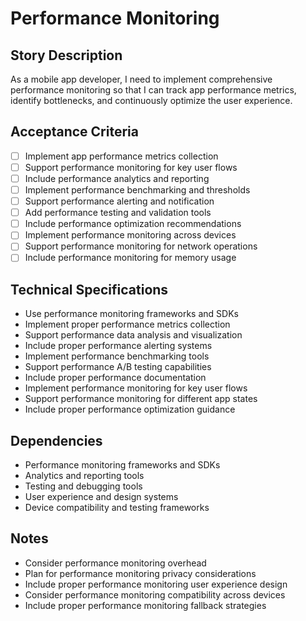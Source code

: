 # Performance Monitoring

## Story Description
As a mobile app developer, I need to implement comprehensive performance monitoring so that I can track app performance metrics, identify bottlenecks, and continuously optimize the user experience.

## Acceptance Criteria
- [ ] Implement app performance metrics collection
- [ ] Support performance monitoring for key user flows
- [ ] Include performance analytics and reporting
- [ ] Implement performance benchmarking and thresholds
- [ ] Support performance alerting and notification
- [ ] Add performance testing and validation tools
- [ ] Include performance optimization recommendations
- [ ] Implement performance monitoring across devices
- [ ] Support performance monitoring for network operations
- [ ] Include performance monitoring for memory usage

## Technical Specifications
- Use performance monitoring frameworks and SDKs
- Implement proper performance metrics collection
- Support performance data analysis and visualization
- Include proper performance alerting systems
- Implement performance benchmarking tools
- Support performance A/B testing capabilities
- Include proper performance documentation
- Implement performance monitoring for key user flows
- Support performance monitoring for different app states
- Include proper performance optimization guidance

## Dependencies
- Performance monitoring frameworks and SDKs
- Analytics and reporting tools
- Testing and debugging tools
- User experience and design systems
- Device compatibility and testing frameworks

## Notes
- Consider performance monitoring overhead
- Plan for performance monitoring privacy considerations
- Include proper performance monitoring user experience design
- Consider performance monitoring compatibility across devices
- Include proper performance monitoring fallback strategies